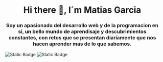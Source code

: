 <div align="center">
  <h1 align="center">Hi there 👋, I´m Matias Garcia</h1>
  <h3 align="center">
    Soy un apasionado del desarrollo web y de la programacion en si, un bello mundo de aprendisaje y descubrimientos constantes, con retos que se presentan diariamente que nos hacen aprender mas de lo que sabemos.
  </h3>
</div>

![Static Badge](https://img.shields.io/badge/Linkedin-blue?style=for-the-badge&logo=linkedin&link=https%3A%2F%2Fwww.linkedin.com%2Fin%2Fmatias-garcia-palacios%2F)
![Static Badge](https://img.shields.io/badge/Instagram-white?style=for-the-badge&logo=instagram&link=https%3A%2F%2Fwww.linkedin.com%2Fin%2Fmatias-garcia-palacios%2F)

